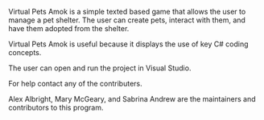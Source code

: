 Virtual Pets Amok is a simple texted based game that allows the user to manage a pet shelter.
The user can create pets, interact with them, and have them adopted from the shelter.

Virtual Pets Amok is useful because it displays the use of key C# coding concepts.

The user can open and run the project in Visual Studio.

For help contact any of the contributers.

Alex Albright, Mary McGeary, and Sabrina Andrew are the maintainers and contributors to this program.